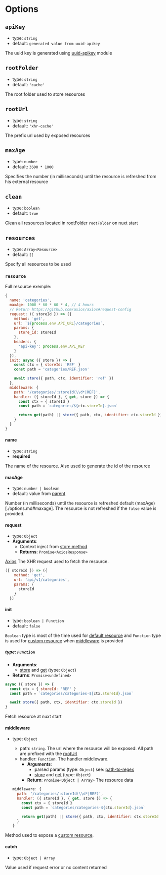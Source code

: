# Options

## `apiKey`

- type: `string`
- default: `generated value from uuid-apikey`

The uuid key is generated using [uuid-apikey](https://github.com/chronosis/uuid-apikey#readme) module

## `rootFolder`

- type: `string`
- default: `'cache'`

The root folder used to store resources

## `rootUrl`

- type: `string`
- default: `'xhr-cache'`

The prefix url used by exposed resources

## `maxAge`

- type: `number`
- default: `3600 * 1000`

Specifies the number (in milliseconds) until the resource is refreshed from his external resource

## `clean`

- type: `boolean`
- default: `true`

Clean all resources located in [rootFolder](./options.md#rootfolder)  `rootFolder` on nuxt start

## `resources`

- type: `Array<Resource>`
- default: `[]`

Specify all resources to be used

### `resource`

Full resource exemple:

```js
{
  name: 'categories',
  maxAge: 1000 * 60 * 60 * 4, // 4 hours
  // Return https://github.com/axios/axios#request-config
  request: ({ storeId }) => ({
    method: 'get',
    url: `${process.env.API_URL}/categories`,
    params: {
      store_id: storeId
    },
    headers: {
      'api-key': process.env.API_KEY
    }
  }),
  init: async ({ store }) => {
    const ctx = { storeId: 'REF' }
    const path = 'categories/REF.json'

    await store({ path, ctx, identifier: 'ref' })
  },
  middleware: {
    path: '/categories/:storeId(\\d*|REF)',
    handler: ({ storeId }, { get, store }) => {
      const ctx = { storeId }
      const path = `categories/${ctx.storeId}.json`

      return get(path) || store({ path, ctx, identifier: ctx.storeId })
    }
  }
}
```

#### name
  - type: `string`
  - **required**

  The name of the resource. Also used to generate the id of the resource

#### maxAge
  - type: `number | boolean`
  - default: value from [parent](./options.md#maxage)

  Number (in milliseconds) until the resource is refreshed default (maxAge)[./options.md#maxage].
  The resource is not refreshed if the `false` value is provided.

#### request
  - type: `Object`
  - **Arguments**:
    - Context inject from [store method](../api/methods.md#store)
    - **Returns**: `Promise<AxiosResponse>`

  [Axios](https://github.com/axios/axios#request-config) The XHR request used to fetch the resource.

  ```js
  ({ storeId }) => ({
      method: 'get',
      url: 'api/v1/categories',
      params: {
        storeId
      }
    })
  ```

#### init
  - type: `boolean | Function`
  - default: `false`

  `Boolean` type is most of the time used for [default resource](../resources/default.md) and `Function` type is used for [custom resource](../resources/custom.md) when [middleware](./options.md#middleware) is provided

  ##### type: `Function`
  
  - **Arguments**:
    - [store](./methods.md#store) and [get](./methods.md#get) (type: `Object`)
  - **Returns**: `Promise<undefined>`
  
  ```js
  async ({ store }) => {
    const ctx = { storeId: 'REF' }
    const path = `categories/categories-${ctx.storeId}.json`

    await store({ path, ctx, identifier: ctx.storeId })
  }
  ```

  Fetch resource at nuxt start
#### middleware
  - type: `Object`
    - path: `string`. The url where the resource will be exposed. All path are prefixed with the [rootUrl](./options.md#rooturl)
    - handler: `Function`. The handler middleware.
      - **Arguments**:
        - parsed params (type: `Object`) see: [path-to-regex](https://github.com/pillarjs/path-to-regexp#match)
        - [store](./methods.md#store) and [get](./methods.md#get) (type: `Object`)
      - **Return**: `Promise<Object | Array>` The resource data

    ```js
    middleware: {
      path: '/categories/:storeId(\\d*|REF)',
      handler: ({ storeId }, { get, store }) => {
        const ctx = { storeId }
        const path = `categories/categories-${ctx.storeId}.json`

        return get(path) || store({ path, ctx, identifier: ctx.storeId })
      }
    }
    ```
  Method used to expose a [custom resource](../resources/custom.md).

#### catch
  - type: `Object | Array`
  
  Value used if request error or no content returned


